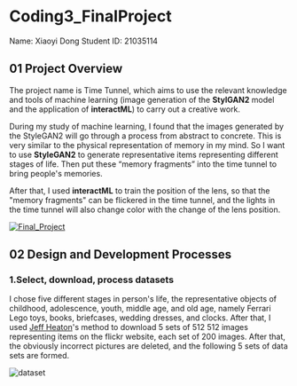 # Coding3_FinalProject
Name: Xiaoyi Dong
Student ID: 21035114

## 01 Project Overview
The project name is Time Tunnel, which aims to use the relevant knowledge and tools of machine learning (image generation of the **StylGAN2** model and the application of **interactML**) to carry out a creative work.

During my study of machine learning, I found that the images generated by the StyleGAN2 will go through a process from abstract to concrete. This is very similar to the physical representation of memory in my mind. So I want to use **StyleGAN2** to generate representative items representing different stages of life. Then put these “memory fragments” into the time tunnel to bring people's memories.

After that, I used **interactML** to train the position of the lens, so that the "memory fragments" can be flickered in the time tunnel, and the lights in the time tunnel will also change color with the change of the lens position.

[![Final_Project](https://img.youtube.com/vi/AfnSIu_WJmI)](https://www.youtube.com/watch?v=AfnSIu_WJmI)

## 02 Design and Development Processes

### 1.Select, download, process datasets
I chose five different stages in person's life, the representative objects of childhood, adolescence, youth, middle age, and old age, namely Ferrari Lego toys, books, briefcases, wedding dresses, and clocks. After that, I used [Jeff Heaton](https://www.youtube.com/watch?v=9sBQqlTtQ2k)'s method to download 5 sets of 512 512 images representing items on the flickr website, each set of 200 images. After that, the obviously incorrect pictures are deleted, and the following 5 sets of data sets are formed.

![dataset](https://user-images.githubusercontent.com/81423727/174593552-774e7a0e-3c0f-4277-9be6-f525ae2175c1.jpg)
